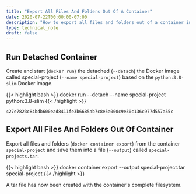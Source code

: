```yaml
---
title: "Export All Files And Folders Out Of A Container"
date: 2020-07-22T00:00:00-07:00
description: "How to export all files and folders out of a container in Docker."
type: technical_note
draft: false
---
```


## Run Detached Container

Create and start (`docker run`) the detached (`--detach`) the Docker image called special-project (`--name special-project`) based on the `python:3.8-slim` Docker image.

{{< highlight bash >}}
docker run --detach --name special-project python:3.8-slim
{{< /highlight >}}
```
427e7823c84bdb600ead8411fe3b6685ab7c8e5a000c9e30c136c977d557a55c
```

## Export All Files And Folders Out Of Container

Export all files and folders (`docker container export`) from the container `special-project` and save them into a file (`--output`) called `special-projects.tar`.

{{< highlight bash >}}
docker container export --output special-project.tar special-project
{{< /highlight >}}

A tar file has now been created with the container's complete filesystem.